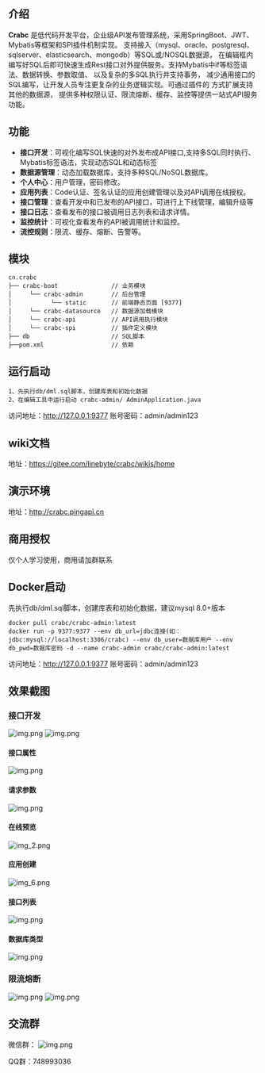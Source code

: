 
## 介绍
**Crabc** 是低代码开发平台，企业级API发布管理系统，采用SpringBoot、JWT、Mybatis等框架和SPI插件机制实现。
支持接入（mysql、oracle、postgresql、sqlserver、elasticsearch、mongodb）等SQL或/NOSQL数据源，
在编辑框内编写好SQL后即可快速生成Rest接口对外提供服务。支持Mybatis中if等标签语法、数据转换、参数取值、
以及复杂的多SQL执行并支持事务， 减少通用接口的SQL编写，让开发人员专注更复杂的业务逻辑实现。可通过插件的
方式扩展支持其他的数据源， 提供多种权限认证、限流熔断、缓存、监控等提供一站式API服务功能。

## 功能
- **接口开发**：可视化编写SQL快速的对外发布成API接口,支持多SQL同时执行、Mybatis标签语法，实现动态SQL和动态标签
- **数据源管理**：动态加载数据库，支持多种SQL/NoSQL数据库。
- **个人中心**：用户管理，密码修改。
- **应用列表**：Code认证、签名认证的应用创建管理以及对API调用在线授权。
- **接口管理**：查看开发中和已发布的API接口，可进行上下线管理，编辑升级等
- **接口日志**：查看发布的接口被调用日志列表和请求详情。
- **监控统计**：可视化查看发布的API被调用统计和监控。
- **流控规则**：限流、缓存、熔断、告警等。

## 模块
~~~
cn.crabc    
├── crabc-boot               // 业务模块
│     └── crabc-admin        // 后台管理
│           └── static       // 前端静态页面 [9377]
│     └── crabc-datasource   // 数据源加载模块
│     └── crabc-api          // API调用执行模块
│     └── crabc-spi          // 插件定义模块
├── db                       // SQL脚本
├──pom.xml                   // 依赖
~~~ 
## 运行启动
```
1、先执行db/dml.sql脚本，创建库表和初始化数据
2、在编辑工具中运行启动 crabc-admin/ AdminApplication.java
```
访问地址：http://127.0.0.1:9377
账号密码：admin/admin123

## wiki文档
地址：https://gitee.com/linebyte/crabc/wikis/home

## 演示环境
地址：http://crabc.pingapi.cn

## 商用授权
仅个人学习使用，商用请加群联系

## Docker启动
先执行db/dml.sql脚本，创建库表和初始化数据，建议mysql 8.0+版本
```
docker pull crabc/crabc-admin:latest
docker run -p 9377:9377 --env db_url=jdbc连接(如：jdbc:mysql://localhost:3306/crabc) --env db_user=数据库用户 --env db_pwd=数据库密码 -d --name crabc-admin crabc/crabc-admin:latest
```
访问地址：http://127.0.0.1:9377
账号密码：admin/admin123
## 效果截图
### 接口开发
![img.png](doc/sql.png)
![img.png](doc/multiple_sql.png)
#### 接口属性
![img.png](doc/detail.png)
#### 请求参数
![img.png](doc/param.png)
#### 在线预览
![img_2.png](doc/img_test.png)
#### 应用创建
![img_6.png](doc/app.png) 
#### 接口列表 
![img.png](doc/api.png) 
#### 数据库类型 
![img.png](doc/db.png) 
### 限流熔断 
![img.png](doc/flow.png) 
![img.png](doc/degrade.png)

## 交流群
微信群：
![img.png](doc/img_wechat.png)

QQ群：748993036